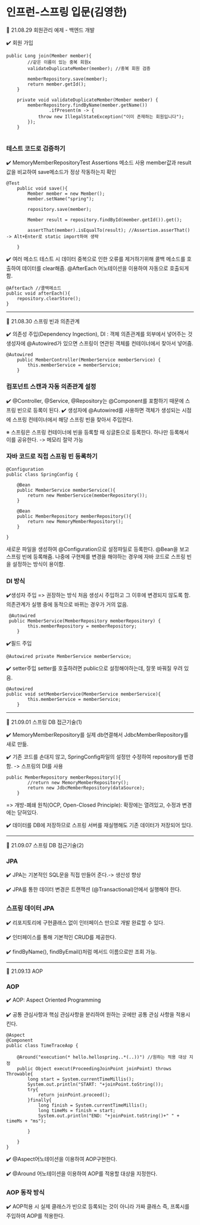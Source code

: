 # 인프런-스프링 입문(김영한)

:calendar: 21.08.29 회원관리 예제 - 백엔드 개발  

:heavy_check_mark: 회원 가입
```
public Long join(Member member){
        //같은 이름이 있는 중복 회원x
        validateDuplicateMember(member); //중복 회원 검증

        memberRepository.save(member);
        return member.getId();
    }

    private void validateDuplicateMember(Member member) {
        memberRepository.findByName(member.getName())
                .ifPresent(m -> {
            throw new IllegalStateException("이미 존재하는 회원입니다");
        });
    }
    
```
### 테스트 코드로 검증하기
:heavy_check_mark: MemoryMemberRepositoryTest
Assertions 메소드 사용
member값과 result값을 비교하여 save메소드가 정상 작동하는지 확인

```
@Test
    public void save(){
        Member member = new Member();
        member.setName("spring");

        repository.save(member);

        Member result = repository.findById(member.getId()).get();

        assertThat(member).isEqualTo(result); //Assertion.asserThat() -> Alt+Enter로 static import하여 생략

    }
```
    
:heavy_check_mark: 여러 메소드 테스트 시 데이터 중복으로 인한 오류를 제거하기위해 콜백 메소드를 호출하여 데이터를 clear해줌.
@AfterEach 어노테이션을 이용하여 자동으로 호출되게 함.
```
@AfterEach //콜백메소드
public void afterEach(){
    repository.clearStore();
}
```

-------------

:calendar: 21.08.30 스프링 빈과 의존관계

:heavy_check_mark: 의존성 주입(Dependency Ingection), DI : 객체 의존관계를 외부에서 넣어주는 것
생성자에 @Autowired가 있으면 스프링이 연관된 객체를 컨테이너에서 찾아서 넣어줌.

```
@Autowired
    public MemberController(MemberService memberService) {
        this.memberService = memberService;
    }
```

### 컴포넌트 스캔과 자동 의존관계 설정
:heavy_check_mark: @Controller, @Service, @Repository는 @Component를 포함하기 때문에 스프링 빈으로 등록이 된다. 
:heavy_check_mark: 생성자에 @Autowired를 사용하면 객체가 생성되는 시점에 스프링 컨테이너에서 해당 스프링 빈을 찾아서 주입한다. 

※ 스프링은 스프링 컨테이너에 빈을 등록할 때 싱글톤으로 등록한다. 하나만 등록해서 이를 공유한다. -> 메모리 절약 가능

### 자바 코드로 직접 스프링 빈 등록하기

```
@Configuration
public class SpringConfig {

    @Bean
    public MemberService memberService(){
        return new MemberService(memberRepository());
    }

    @Bean
    public MemberRepository memberRepository(){
        return new MemoryMemberRepository();
    }

}

```
새로운 파일을 생성하여 @Configuration으로 설정파일로 등록한다.
@Bean을 보고 스프링 빈에 등록해줌.
나중에 구현체를 변경을 해야하는 경우에 자바 코드로 스프링 빈을 설정하는 방식이 용이함.
 
 
### DI 방식
 
:heavy_check_mark:생성자 주입
=> 권장하는 방식
처음 생성시 주입하고 그 이후에 변경되지 않도록 함. 의존관계가 실행 중에 동적으로 바뀌는 경우가 거의 없음.

```
 @Autowired
 public MemberService(MemberRepository memberRepository) { 
        this.memberRepository = memberRepository;
    }
```

:heavy_check_mark:필드 주입

``` 
@Autowired private MemberService memberService;
```

:heavy_check_mark: setter주입
setter를 호출하려면 public으로 설정해야하는데, 잘못 바꿔질 우려 있음.

```
@Autowired
public void setMemberService(MemberService memberService){
        this.memberService = memberService;
    }
```

-----------

:calendar: 21.09.01 스프링 DB 접근기술(1)

:heavy_check_mark: MemoryMemberRepository를 실제 db연결해서 JdbcMemberRepository를 새로 만듦.

:heavy_check_mark: 기존 코드를 손대지 않고, SpringConfig파일의 설정만 수정하여 repository를 번경함. -> 스프링의 DI를 사용
```
public MemberRepository memberRepository(){
        //return new MemoryMemberRepository();
        return new JdbcMemberRepository(dataSource);
    }
```

=> 개방-폐쇄 원칙(OCP, Open-Closed Principle): 확장에는 열려있고, 수정과 변경에는 닫혀있다. 

:heavy_check_mark: 데이터를 DB에 저장하므로 스프링 서버를 재실행해도 기존 데이터가 저장되어 있다.


------------


:calendar: 21.09.07 스프링 DB 접근기술(2)

### JPA

:heavy_check_mark: JPA는 기본적인 SQL문을 직접 만들어 준다.-> 생산성 향상

:heavy_check_mark: JPA를 통한 데이터 변경은 트랜잭션 (@Transactional)안에서 실행해야 한다. 


### 스프링 데이터 JPA

:heavy_check_mark: 리포지토리에 구현클래스 없이 인터페이스 만으로 개발 완료할 수 있다.

:heavy_check_mark: 인터페이스를 통해 기본적인 CRUD를 제공한다. 

:heavy_check_mark: findByName(), findByEmail()처럼 메서드 이름으로만 조회 가능.


-------------

:calendar: 21.09.13 AOP

### AOP

:heavy_check_mark: AOP: Aspect Oriented Programming

:heavy_check_mark: 공통 관심사항과 핵심 관심사항을 분리하여 원하는 곳에만 공통 관심 사항을 적용시킨다. 

```
@Aspect
@Component
public class TimeTraceAop {

    @Around("execution(* hello.hellospring..*(..))") //원하는 적용 대상 지정
    public Object execut(ProceedingJoinPoint joinPoint) throws Throwable{
        long start = System.currentTimeMillis();
        System.out.println("START: "+joinPoint.toString());
        try{
            return joinPoint.proceed();
        }finally{
            long finish = System.currentTimeMillis();
            long timeMs = finish = start;
            System.out.println("END: "+joinPoint.toString()+" " + timeMs + "ms");

        }

    }
}
```
:heavy_check_mark: @Aspect어노테이션을 이용하여 AOP구현한다.

:heavy_check_mark: @Around 어노테이션을 이용하여 AOP를 적용할 대상을 지정한다.


### AOP 동작 방식

:heavy_check_mark: AOP적용 시 실제 클래스가 빈으로 등록되는 것이 아니라 가짜 클래스 즉, 프록시를 주입하여 AOP를 적용한다. 


